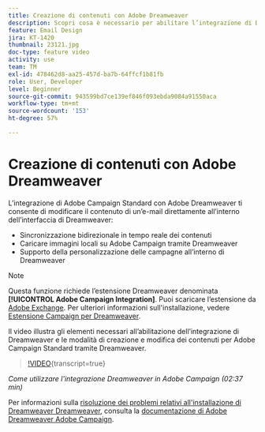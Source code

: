 ```yaml
---
title: Creazione di contenuti con Adobe Dreamweaver
description: Scopri cosa è necessario per abilitare l’integrazione di Dreamweaver e come creare e modificare i contenuti per Adobe Campaign Standard utilizzando Dreamweaver.
feature: Email Design
jira: KT-1420
thumbnail: 23121.jpg
doc-type: feature video
activity: use
team: TM
exl-id: 478462d8-aa25-457d-ba7b-64ffcf1b81fb
role: User, Developer
level: Beginner
source-git-commit: 943599bd7ce139ef846f093ebda9084a91550aca
workflow-type: tm+mt
source-wordcount: '153'
ht-degree: 57%

---
```


# Creazione di contenuti con Adobe Dreamweaver

L’integrazione di Adobe Campaign Standard con Adobe Dreamweaver ti consente di modificare il contenuto di un’e-mail direttamente all’interno dell’interfaccia di Dreamweaver:

* Sincronizzazione bidirezionale in tempo reale dei contenuti
* Caricare immagini locali su Adobe Campaign tramite Dreamweaver
* Supporto della personalizzazione delle campagne all’interno di Dreamweaver

>[!NOTE]
>
>Questa funzione richiede l’estensione Dreamweaver denominata **[!UICONTROL Adobe Campaign Integration]**. Puoi scaricare l’estensione da [Adobe Exchange](https://exchange.adobe.com/creativecloud.html#search). Per ulteriori informazioni sull&#39;installazione, vedere [Estensione Campaign per Dreamweaver](https://helpx.adobe.com/it/dreamweaver/using/working-with-dreamweaver-and-campaign.html).

Il video illustra gli elementi necessari all’abilitazione dell’integrazione di Dreamweaver e le modalità di creazione e modifica dei contenuti per Adobe Campaign Standard tramite Dreamweaver.

>[!VIDEO](https://video.tv.adobe.com/v/23121?learn=on){transcript=true}

*Come utilizzare l&#39;integrazione Dreamweaver in Adobe Campaign (02:37 min)*

Per informazioni sulla [risoluzione dei problemi relativi all&#39;installazione di Dreamweaver Dreamweaver](https://helpx.adobe.com/it/dreamweaver/kb/dreamweaver-campaign-integration-issue.html), consulta la [documentazione di Adobe Dreamweaver Adobe Campaign](https://helpx.adobe.com/it/dreamweaver/using/working-with-dreamweaver-and-campaign.html).
